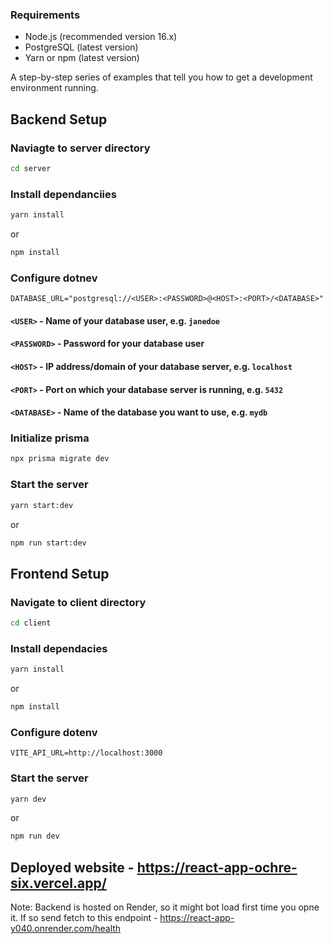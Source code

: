 ### Requirements
- Node.js (recommended version 16.x)
- PostgreSQL (latest version)
- Yarn or npm (latest version)

A step-by-step series of examples that tell you how to get a development environment running.

## Backend Setup

### Naviagte to server directory
```bash
cd server
```
### Install dependanciies
```bash
yarn install
```
or
```bash
npm install
```

### Configure dotnev
```env
DATABASE_URL="postgresql://<USER>:<PASSWORD>@<HOST>:<PORT>/<DATABASE>"
```
#### `<USER>` - Name of your database user, e.g. `janedoe`
#### `<PASSWORD>` - Password for your database user
#### `<HOST>` - IP address/domain of your database server, e.g. `localhost`
#### `<PORT>` - 	Port on which your database server is running, e.g. `5432`
#### `<DATABASE>` - 	Name of the database you want to use, e.g. `mydb`


### Initialize prisma
```bash
npx prisma migrate dev
```

### Start the server
```bash
yarn start:dev
```

or
```bash
npm run start:dev
```

## Frontend Setup
### Navigate to client directory
```bash
cd client
```

### Install dependacies
```bash
yarn install
```

or

```bash
npm install
```
### Configure dotenv
```env
VITE_API_URL=http://localhost:3000
```

### Start the server
```bash
yarn dev
```

or

```bash
npm run dev
```

## Deployed website - https://react-app-ochre-six.vercel.app/

Note: Backend is hosted on Render, so it might bot load first time you opne it. If so send fetch to this endpoint - https://react-app-y040.onrender.com/health
